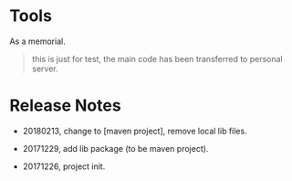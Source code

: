 # Tools
As a memorial.

> this is just for test, the main code has been transferred to personal server.



# Release Notes

* 20180213, change to [maven project], remove local lib files.

* 20171229, add lib package (to be maven project).

* 20171226, project init.

